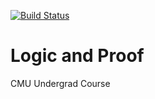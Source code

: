 [![Build Status](https://travis-ci.org/leanprover/logic_and_proof.svg?branch=master)](https://travis-ci.org/leanprover/logic_and_proof)

# Logic and Proof
CMU Undergrad Course
